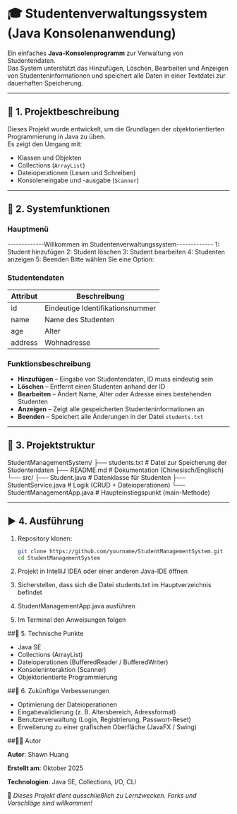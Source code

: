 # 🎓 Studentenverwaltungssystem (Java Konsolenanwendung)

Ein einfaches **Java-Konsolenprogramm** zur Verwaltung von Studentendaten.  
Das System unterstützt das Hinzufügen, Löschen, Bearbeiten und Anzeigen von Studenteninformationen und speichert alle Daten in einer Textdatei zur dauerhaften Speicherung.

---

## 📘 1. Projektbeschreibung
Dieses Projekt wurde entwickelt, um die Grundlagen der objektorientierten Programmierung in Java zu üben.  
Es zeigt den Umgang mit:
- Klassen und Objekten  
- Collections (`ArrayList`)  
- Dateioperationen (Lesen und Schreiben)  
- Konsoleneingabe und -ausgabe (`Scanner`)

---

## 🧩 2. Systemfunktionen

### Hauptmenü
-------------Willkommen im Studentenverwaltungssystem-------------
1: Student hinzufügen
2: Student löschen
3: Student bearbeiten
4: Studenten anzeigen
5: Beenden
Bitte wählen Sie eine Option:

### Studentendaten
| Attribut | Beschreibung                     |
| -------- | -------------------------------- |
| id       | Eindeutige Identifikationsnummer |
| name     | Name des Studenten               |
| age      | Alter                            |
| address  | Wohnadresse                      |

### Funktionsbeschreibung
- **Hinzufügen** – Eingabe von Studentendaten, ID muss eindeutig sein  
- **Löschen** – Entfernt einen Studenten anhand der ID  
- **Bearbeiten** – Ändert Name, Alter oder Adresse eines bestehenden Studenten  
- **Anzeigen** – Zeigt alle gespeicherten Studenteninformationen an  
- **Beenden** – Speichert alle Änderungen in der Datei `students.txt`

---

## 📂 3. Projektstruktur
StudentManagementSystem/
├── students.txt # Datei zur Speicherung der Studentendaten
├── README.md # Dokumentation (Chinesisch/Englisch)
└── src/
├── Student.java # Datenklasse für Studenten
├── StudentService.java # Logik (CRUD + Dateioperationen)
└── StudentManagementApp.java # Haupteinstiegspunkt (main-Methode)

---

## ▶️ 4. Ausführung
1. Repository klonen:

   ~~~bash
   git clone https://github.com/yourname/StudentManagementSystem.git
   cd StudentManagementSystem
   ~~~

2. Projekt in IntelliJ IDEA oder einer anderen Java-IDE öffnen

3. Sicherstellen, dass sich die Datei students.txt im Hauptverzeichnis befindet

4. StudentManagementApp.java ausführen

5. Im Terminal den Anweisungen folgen

##🧠 5. Technische Punkte

- Java SE
- Collections (ArrayList)
- Dateioperationen (BufferedReader / BufferedWriter)
- Konsoleninteraktion (Scanner)
- Objektorientierte Programmierung

##🌱 6. Zukünftige Verbesserungen

- Optimierung der Dateioperationen
- Eingabevalidierung (z. B. Altersbereich, Adressformat)
- Benutzerverwaltung (Login, Registrierung, Passwort-Reset)
- Erweiterung zu einer grafischen Oberfläche (JavaFX / Swing)

##👨‍💻 Autor

**Autor**: Shawn Huang

**Erstellt am**: Oktober 2025

**Technologien**: Java SE, Collections, I/O, CLI



💬 *Dieses Projekt dient ausschließlich zu Lernzwecken. Forks und Vorschläge sind willkommen!*

